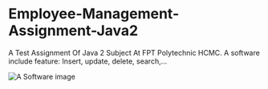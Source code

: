 # Employee-Management-Assignment-Java2
A Test Assignment Of Java 2 Subject At FPT Polytechnic HCMC. A software include feature: Insert, update, delete, search,...

![A Software image](https://lh3.googleusercontent.com/LAdercGEBVKieM3aIflI5-SYeRHClcJ-rhSOwW2E3IkfYw76OCbU76Bs_nbfqSL8A3ZcsIwreLuS4xNEWp0S1Ww5QsvgSbPm9cvV6t1hn8BVaE5PsSl5CTNUwLmuESzRJHNSth5PXAMUYfIQxWiPnPvFacqqfS5y55rzCMyMvfw0z1hXSsN0DnSq2wKQq5FGjJ6N5OmLp_j4PR0POm-yKyFRDTkIhhsQB7PQCr2vWt8XrNbgSzMOW2HG5w0WY3VCzbEu8EYn_CA3R5bKdnXbmWykMfoKRi2h_KC8gcIR780i_h3hdzKOYyOPjpIdUF3aPGYDdpG_ClDWOnTtEGKMmvfMSdnurEI9jW4q9Tt08wBsMIzhvLlltnP6wAsXXo_BzeUuZOg4vtlk_jKiFUlD0qaqdoSRrlGHffm_xeX_qNIyAURxKXLrwv-fWxFyJNxy1OaNlUMIFbndyl-D8CpUxbnrsPeDY3E2W3S0XxWXqL8fNNmuN0ce9EZxdpSqocgUtZgc2K2QlVUYuLonwwQiCdxKd8A3LXpiX73LlNGC6-Qf1Y0E347JnZU8Z8zQccKHxeRIlkIrTVJaEnAzpr6ug5y4MygtyiJB_FNQ06gIV9V7Xr1cO6I0wyKeFyZWUVCafQfDGcQtZH_0djuTOxg0N5_ZJRY9nmO3=w778-h598-no)
